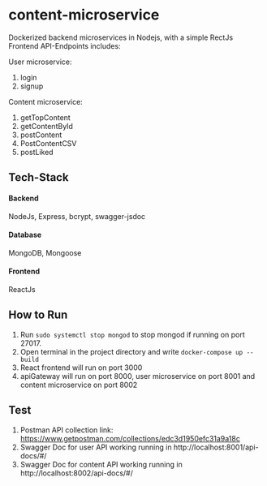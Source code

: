 # content-microservice

Dockerized backend microservices in Nodejs, with a simple RectJs Frontend
API-Endpoints includes: 

User microservice:
1. login
2. signup

Content microservice: 
1. getTopContent
2. getContentById
3. postContent
4. PostContentCSV
5. postLiked


## Tech-Stack

#### Backend
NodeJs, Express, bcrypt, swagger-jsdoc
#### Database
MongoDB, Mongoose
#### Frontend
ReactJs


## How to Run
1. Run `sudo systemctl stop mongod` to stop mongod if running on port 27017.
2. Open terminal in the project directory and write `docker-compose up --build`
3. React frontend will run on port 3000
4. apiGateway will run on port 8000, user microservice on port 8001 and content microservice on port 8002

## Test
1. Postman API collection link: https://www.getpostman.com/collections/edc3d1950efc31a9a18c
2. Swagger Doc for user API working running in http://localhost:8001/api-docs/#/
3. Swagger Doc for content API working running in http://localhost:8002/api-docs/#/
